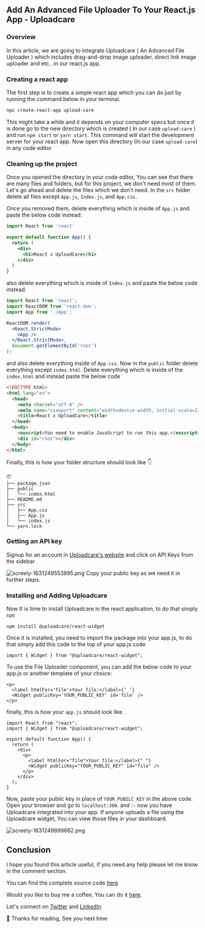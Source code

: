 ## Add An Advanced File Uploader To Your React.js App - Uploadcare

### Overview 
In this article, we are going to integrate Uploadcare ( An Advanced File Uploader ) which includes drag-and-drop image uploader, direct link image uploader and etc.. in our react.js app. 


 ### Creating a react app
The first step is to create a simple react app which you can do just by running the command below in your terminal. 

```sh
npx create-react-app upload-care
```
This might take a while and it depends on your computer specs but once it is done go to the new directory which is created ( In our case `upload-care` ) and run `npm start` or `yarn start`. This command will start the development server for your react app. Now open this directory (In our case `upload-care`) in any code editor


### Cleaning up the project
Once you opened the directory in your code editor, You can see that there are many files and folders, but for this project, we don't need most of them. Let's go ahead and delete the files which we don't need. In the `src` folder delete all files except `App.js`, `Index.js`, and `App.css`. 

Once you removed them, delete everything which is inside of `App.js` and paste the below code instead. 

```jsx
import React from 'react'

export default function App() {
  return (
    <div>
      <h1>React x UploadCare</h1>
    </div>
  )
}

```
also delete everything which is inside of `Index.js` and paste the below code instead. 
```jsx
import React from 'react';
import ReactDOM from 'react-dom';
import App from './App';

ReactDOM.render(
  <React.StrictMode>
    <App />
  </React.StrictMode>,
  document.getElementById('root')
);
```
and also delete everything inside of `App.css`. Now in the `public` folder delete everything except `index.html`. Delete everything which is inside of the `index.html` and instead paste the below code 
```html
<!DOCTYPE html>
<html lang="en">
  <head>
    <meta charset="utf-8" />
    <meta name="viewport" content="width=device-width, initial-scale=1" />
    <title>React x UploadCare</title>
  </head>
  <body>
    <noscript>You need to enable JavaScript to run this app.</noscript>
    <div id="root"></div>
  </body>
</html>
```
Finally, this is how your folder structure should look like 👇
```
📦
├── package.json
├── public
│   └── index.html
├── README.md
├── src
│   ├── App.css
│   ├── App.js
│   └── index.js
└── yarn.lock
```
### Getting an API key
Signup for an account in   [Uploadcare's website](https://app.uploadcare.com/accounts/signup/) and click on API Keys from the sidebar

![screely-1631249553895.png](https://cdn.hashnode.com/res/hashnode/image/upload/v1631249565100/h3_4zD8Ex.png)
Copy your public key as we need it in further steps.  

### Installing and Adding Uploadcare
Now It is time to install Uploadcare in the react application, to do that simply run

```
npm install @uploadcare/react-widget
```
Once it is installed, you need to import the package into your app.js, to do that simply add this code to the top of your app.js code 
```
import { Widget } from "@uploadcare/react-widget";
```
To use the File Uploader component, you can add the below code to your app.js or another template of your choice:

```
<p>
  <label htmlFor='file'>Your file:</label>{' '}
  <Widget publicKey='YOUR_PUBLIC_KEY' id='file' />
</p>
```
finally, this is how your `app.js` should look like.

```
import React from "react";
import { Widget } from "@uploadcare/react-widget";

export default function App() {
  return (
    <div>
      <p>
        <label htmlFor="file">Your file:</label>{" "}
        <Widget publicKey="YOUR_PUBLIC_KEY" id="file" />
      </p>
    </div>
  );
}
```

Now, paste your public key in place of `YOUR_PUBILC_KEY` in the above code. Open your browser and go to `localhost:300`. and 💥 now you have Uploadcare integrated into your app. 
If anyone uploads a file using the Uploadcare widget, You can view those files in your dashboard. 


![screely-1631249899662.png](https://cdn.hashnode.com/res/hashnode/image/upload/v1631249909192/E3C-rn7kCp.png)



## Conclusion 

I hope you found this article useful, if you need any help please let me know in the comment section. 

You can find the complete source code [here](https://github.com/suhailkakar/React-Uploadcare)

Would you like to buy me a coffee, You can do it [here](https://www.buymeacoffee.com/suhailkakar).

Let's connect on  [Twitter](https://twitter.com/suhailkakar)  and  [LinkedIn](https://www.linkedin.com/in/suhailkakar/). 

👋 Thanks for reading, See you next time